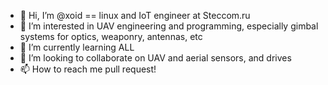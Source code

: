 - 👋 Hi, I’m @xoid == linux and IoT engineer at Steccom.ru 
- 👀 I’m interested in UAV engineering and programming, especially gimbal systems for optics, weaponry, antennas, etc
- 🌱 I’m currently learning ALL
- 💞️ I’m looking to collaborate on UAV and aerial sensors, and drives
- 📫 How to reach me pull request!


